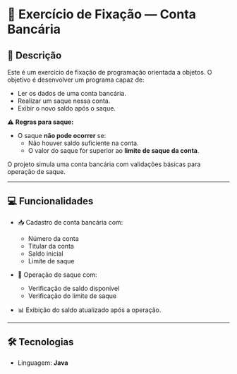 # 🚀 Exercício de Fixação — Conta Bancária

## 📝 Descrição
Este é um exercício de fixação de programação orientada a objetos. O objetivo é desenvolver um programa capaz de:

- Ler os dados de uma conta bancária.
- Realizar um saque nessa conta.
- Exibir o novo saldo após o saque.

⚠️ **Regras para saque:**
- O saque **não pode ocorrer** se:
  - Não houver saldo suficiente na conta.
  - O valor do saque for superior ao **limite de saque da conta**.

O projeto simula uma conta bancária com validações básicas para operação de saque.

---

## 💻 Funcionalidades

- 📥 Cadastro de conta bancária com:
  - Número da conta
  - Titular da conta
  - Saldo inicial
  - Limite de saque

- 💸 Operação de saque com:
  - Verificação de saldo disponível
  - Verificação do limite de saque

- 📊 Exibição do saldo atualizado após a operação.

---

## 🛠️ Tecnologias
- Linguagem: **Java** 
